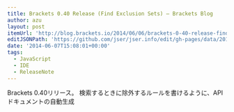 ```yaml
---
title: Brackets 0.40 Release (Find Exclusion Sets) – Brackets Blog
author: azu
layout: post
itemUrl: 'http://blog.brackets.io/2014/06/06/brackets-0-40-release-find-exclusion-sets/'
editJSONPath: 'https://github.com/jser/jser.info/edit/gh-pages/data/2014/06/index.json'
date: '2014-06-07T15:08:01+00:00'
tags:
  - JavaScript
  - IDE
  - ReleaseNote
---
```

Brackets 0.40リリース。
検索するときに除外するルールを書けるように、API ドキュメントの自動生成
